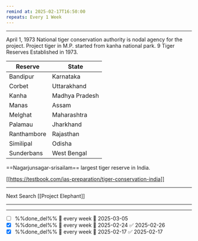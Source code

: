 ```yaml
---
remind at: 2025-02-17T16:50:00
repeats: Every 1 Week
---
```

---
April 1, 1973
National tiger conservation authority is nodal agency for the project.
Project tiger in M.P. started from kanha national park.
9 Tiger Reserves Established in 1973.

| Reserve     | State          |
| ----------- | -------------- |
| Bandipur    | Karnataka      |
| Corbet      | Uttarakhand    |
| Kanha       | Madhya Pradesh |
| Manas       | Assam          |
| Melghat     | Maharashtra    |
| Palamau     | Jharkhand      |
| Ranthambore | Rajasthan      |
| Similipal   | Odisha         |
| Sunderbans  | West Bengal    |
==Nagarjunsagar-srisailam== largest tiger reserve in India.

[[https://testbook.com/ias-preparation/tiger-conservation-india]]

---
Next Search
[[Project Elephant]]


---
---
- [ ] %%done_del%% 🔁 every week 📅 2025-03-05
- [x] %%done_del%% 🔁 every week 📅 2025-02-24 ✅ 2025-02-26
- [x] %%done_del%% 🔁 every week 📅 2025-02-17 ✅ 2025-02-17